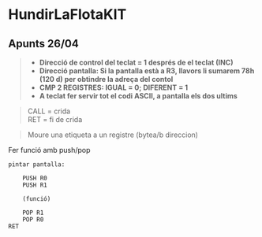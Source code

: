 # HundirLaFlotaKIT
## Apunts 26/04

>- **Direcció de control del teclat = 1 després de el teclat (INC)**
>- **Direcció pantalla: Si la pantalla està a R3, llavors li sumarem 78h (120 d) per obtindre la adreça del contol**
>- **CMP 2 REGISTRES: IGUAL = 0; DIFERENT = 1**
>- **A teclat fer servir tot el codi ASCII, a pantalla els dos ultims**

> CALL = crida \
> RET = fi de crida

> Moure una etiqueta a un registre (bytea/b direccion)
>


Fer funció amb push/pop
```
pintar pantalla:

    PUSH R0
    PUSH R1

    (funció)

    POP R1
    POP R0
RET

```